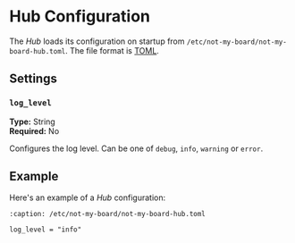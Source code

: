 # Hub Configuration

The *Hub* loads its configuration on startup from
`/etc/not-my-board/not-my-board-hub.toml`. The file format is
[TOML](https://toml.io/en/).

## Settings

### `log_level`

**Type:** String \
**Required:** No

Configures the log level. Can be one of `debug`, `info`, `warning` or `error`.

## Example

Here's an example of a *Hub* configuration:
```{code-block} toml
:caption: /etc/not-my-board/not-my-board-hub.toml

log_level = "info"
```
